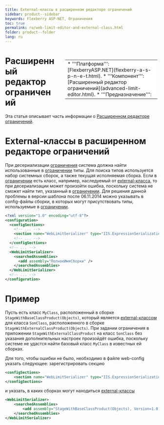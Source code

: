 ```yaml
---
title: External-классы в расширенном редакторе ограничений
sidebar: product--sidebar
keywords: Flexberry ASP-NET, Ограничения
toc: true
permalink: ru/web-limit-editor-and-external-class.html
folder: product--folder
lang: ru
---
```


<div style="margin:5px; padding-left:28px; float:right; width:60%; outline:1px solid white;">
<br>
<table border="0" width="100%" bgcolor="#6495ED">
<tbody><tr><td bgcolor="#FFFFFF">
* '''Платформа''': [FlexberryASP.NET](flexberry-a-s-p-n-e-t.html).
* '''Компонент''': [Расширенный редактор ограничений](advanced-limit-editor.html).
* '''Предназначение''': 
</td>
</tr></tbody></table></a>
</div>



# Расширенный редактор ограничений
Эта статья описывает часть информации о [Расширенном редакторе ограничений](advanced-limit-editor.html).

# External-классы в расширенном редакторе ограничений
При десериализации [ограничения](advanced-limit-editor.html) система должна найти использованные в [ограничении](advanced-limit-editor.html) типы. Для поиска типов используется набор системных сборок, а также текущая исполняемая сборка. Если в [ограничении](advanced-limit-editor.html) есть класс, например, наследуемый от [external-класса](external-classes.html), то при десериализации может произойти ошибка, поскольку система не сможет найти тип, указанный в [ограничении](advanced-limit-editor.html). Для решения данной проблемы в версии шаблона после 06.11.2014 можно указывать в config-файлы сборки, в которых могут присутствовать типы, используемые в [ограничении](advanced-limit-editor.html).

```xml
<?xml version="1.0" encoding="utf-8"?>
<configuration>
  <configSections>
	<!-- ... -->
    <section name="WebLimitSerializer" type="IIS.ExpressionSerialization.Configuration.WebLimitSerializer, IIS.ExpressionSerialization" />
	<!-- ... -->
  </configSections>
  <!-- ... -->
  <WebLimitSerializer>
    <searchedAssemblies>
      <add assembly="ПолноеИмяСборки" />
    </searchedAssemblies>
  </WebLimitSerializer>
  <!-- ... -->
</configuration>
```
# Пример
Пусть есть класс `MyClass`, расположенный в сборке `StageWithBaseClassProduct(Objects)`, который является [external-классом](external-classes.html) для класса `SonClass`, расположенного в сборке `StageWithExternalClassProduct(Objects)`. При задании ограничения в приложении `StageWithExternalClassProduct` на класс `SonClass` без указания дополнительных настроек произойдёт ошибка, поскольку системе не удастся найти базовый класс `MyClass` в известных ей сборках.

Для того, чтобы ошибки не было, необходимо в файле web-config указать следующее: зарегистрировать секцию
```xml
<configSections>
    <section name="WebLimitSerializer" type="IIS.ExpressionSerialization.Configuration.WebLimitSerializer, IIS.ExpressionSerialization" />
</configSections>
```

и указать, в каких сборках могут находиться [external-классы](external-classes.html)
```xml
<WebLimitSerializer>
	<searchedAssemblies>
		<add assembly="StageWithBaseClassProduct(Objects), Version=1.0.0.1, Culture=neutral, PublicKeyToken=null" />
	</searchedAssemblies>
</WebLimitSerializer>
```

